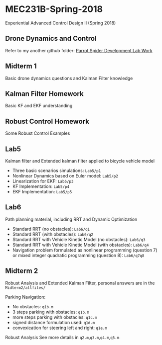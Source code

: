 # MEC231B-Spring-2018
Experiential Advanced Control Design II (Spring 2018)

## Drone Dynamics and Control
Refer to my another github folder: [Parrot Spider Development Lab Work](https://github.com/Junzeng-x14/RollingSpider)

## Midterm 1
Basic drone dynamics questions and Kalman Filter knowledge

## Kalman Filter Homework
Basic KF and EKF understanding

## Robust Control Homework
Some Robust Control Examples

## Lab5
Kalman filter and Extended kalman filter applied to bicycle vehicle model
- Three basic scenarios simulations: `Lab5/p1`
- Nonlinear Dynamics based on Euler model: `Lab5/p2`
- Linearization for EKF: `Lab5/p3`
- KF Implementation: `Lab5/p4`
- EKF Implementation: `Lab5/p5` 

## Lab6
Path planning material, including RRT and Dynamic Optimization
- Standard RRT (no obstacles): `Lab6/q1`
- Standard RRT (with obstacles): `Lab6/q2`
- Standard RRT with Vehicle Kinetic Model (no obstacles): `Lab6/q3`
- Standard RRT with Vehicle Kinetic Model (with obstacles): `Lab6/q4`
- Navigation problem formulated as nonlinear programming (question 7) or mixed integer quadratic programming (question 8): `Lab6/q7q8`

## Midterm 2
Robust Analysis and Extended Kalman Filter, personal answers are in the `Midterm2/allfiles/`

Parking Navigation: 
- No obstacles: `q1b.m`
- 3 steps parking with obstacles: `q1b.m`
- more steps parking with obstacles: `q1c.m`
- signed distance formulation used: `q1d.m`
- convexication for steering left and right: `q1e.m`

Robust Analysis
See more details in `q2.m`,`q3.m`,`q4.m`,`q5.m`
